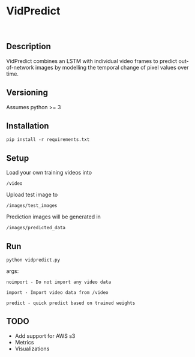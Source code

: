 # VidPredict
<br>

## Description
VidPredict combines an LSTM with individual video frames to predict out-of-network 
images by modelling the temporal change of pixel values over time. 

## Versioning
Assumes python >= 3

## Installation

    pip install -r requirements.txt

## Setup

Load your own training videos into 

    /video

Upload test image to 

    /images/test_images

Prediction images will be generated in 

    /images/predicted_data

## Run

    python vidpredict.py

    
args: 

    noimport - Do not import any video data

    import - Import video data from /video

    predict - quick predict based on trained weights

## TODO
- Add support for AWS s3
- Metrics
- Visualizations

